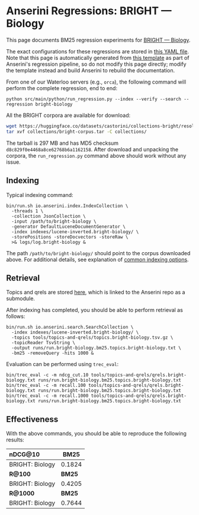 # Anserini Regressions: BRIGHT &mdash; Biology

This page documents BM25 regression experiments for [BRIGHT &mdash; Biology](https://brightbenchmark.github.io/).

The exact configurations for these regressions are stored in [this YAML file](../../src/main/resources/regression/bright-biology.yaml).
Note that this page is automatically generated from [this template](../../src/main/resources/docgen/templates/bright-biology.template) as part of Anserini's regression pipeline, so do not modify this page directly; modify the template instead and build Anserini to rebuild the documentation.

From one of our Waterloo servers (e.g., `orca`), the following command will perform the complete regression, end to end:

```
python src/main/python/run_regression.py --index --verify --search --regression bright-biology
```

All the BRIGHT corpora are available for download:

```bash
wget https://huggingface.co/datasets/castorini/collections-bright/resolve/main/bright-corpus.tar -P collections/
tar xvf collections/bright-corpus.tar -C collections/
```

The tarball is 297 MB and has MD5 checksum `d8c829f0e4468a8ce62768b6a1162158`.
After download and unpacking the corpora, the `run_regression.py` command above should work without any issue.

## Indexing

Typical indexing command:

```
bin/run.sh io.anserini.index.IndexCollection \
  -threads 1 \
  -collection JsonCollection \
  -input /path/to/bright-biology \
  -generator DefaultLuceneDocumentGenerator \
  -index indexes/lucene-inverted.bright-biology/ \
  -storePositions -storeDocvectors -storeRaw \
  >& logs/log.bright-biology &
```

The path `/path/to/bright-biology/` should point to the corpus downloaded above.
For additional details, see explanation of [common indexing options](../../docs/common-indexing-options.md).

## Retrieval

Topics and qrels are stored [here](https://github.com/castorini/anserini-tools/tree/master/topics-and-qrels), which is linked to the Anserini repo as a submodule.

After indexing has completed, you should be able to perform retrieval as follows:

```
bin/run.sh io.anserini.search.SearchCollection \
  -index indexes/lucene-inverted.bright-biology/ \
  -topics tools/topics-and-qrels/topics.bright-biology.tsv.gz \
  -topicReader TsvString \
  -output runs/run.bright-biology.bm25.topics.bright-biology.txt \
  -bm25 -removeQuery -hits 1000 &
```

Evaluation can be performed using `trec_eval`:

```
bin/trec_eval -c -m ndcg_cut.10 tools/topics-and-qrels/qrels.bright-biology.txt runs/run.bright-biology.bm25.topics.bright-biology.txt
bin/trec_eval -c -m recall.100 tools/topics-and-qrels/qrels.bright-biology.txt runs/run.bright-biology.bm25.topics.bright-biology.txt
bin/trec_eval -c -m recall.1000 tools/topics-and-qrels/qrels.bright-biology.txt runs/run.bright-biology.bm25.topics.bright-biology.txt
```

## Effectiveness

With the above commands, you should be able to reproduce the following results:

| **nDCG@10**                                                                                                  | **BM25**  |
|:-------------------------------------------------------------------------------------------------------------|-----------|
| BRIGHT: Biology                                                                                              | 0.1824    |
| **R@100**                                                                                                    | **BM25**  |
| BRIGHT: Biology                                                                                              | 0.4205    |
| **R@1000**                                                                                                   | **BM25**  |
| BRIGHT: Biology                                                                                              | 0.7644    |

